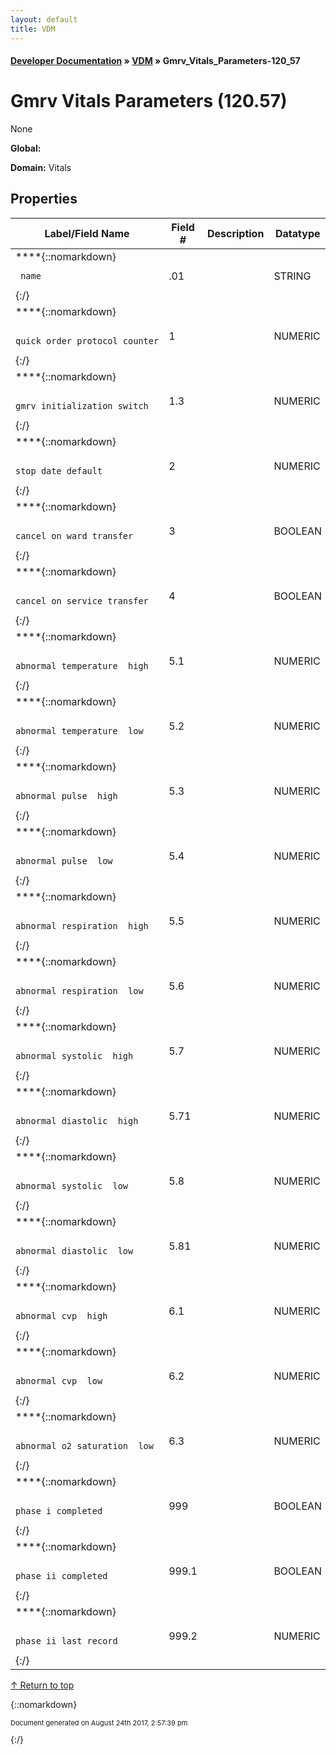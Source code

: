 ```yaml
---
layout: default
title: VDM
---
```


#### [Developer Documentation](../index) &#187; [VDM](TableOfContents) &#187; Gmrv_Vitals_Parameters-120_57<br/>
<a name="top"></a>
# Gmrv Vitals Parameters (120.57)
None

**Global:** 

**Domain:** Vitals

## Properties

Label/Field Name | Field # | Description | Datatype | Attributes | Range
--- | --- | --- | --- | --- | ---
****{::nomarkdown}<pre><code>  name</code></pre>{:/} | .01 |  | STRING |  | 
****{::nomarkdown}<pre><code>  quick_order_protocol_counter</code></pre>{:/} | 1 |  | NUMERIC |  | 
****{::nomarkdown}<pre><code>  gmrv_initialization_switch</code></pre>{:/} | 1.3 |  | NUMERIC |  | 
****{::nomarkdown}<pre><code>  stop_date_default</code></pre>{:/} | 2 |  | NUMERIC |  | 
****{::nomarkdown}<pre><code>  cancel_on_ward_transfer</code></pre>{:/} | 3 |  | BOOLEAN |  | 
****{::nomarkdown}<pre><code>  cancel_on_service_transfer</code></pre>{:/} | 4 |  | BOOLEAN |  | 
****{::nomarkdown}<pre><code>  abnormal_temperature__high</code></pre>{:/} | 5.1 |  | NUMERIC |  | 
****{::nomarkdown}<pre><code>  abnormal_temperature__low</code></pre>{:/} | 5.2 |  | NUMERIC |  | 
****{::nomarkdown}<pre><code>  abnormal_pulse__high</code></pre>{:/} | 5.3 |  | NUMERIC |  | 
****{::nomarkdown}<pre><code>  abnormal_pulse__low</code></pre>{:/} | 5.4 |  | NUMERIC |  | 
****{::nomarkdown}<pre><code>  abnormal_respiration__high</code></pre>{:/} | 5.5 |  | NUMERIC |  | 
****{::nomarkdown}<pre><code>  abnormal_respiration__low</code></pre>{:/} | 5.6 |  | NUMERIC |  | 
****{::nomarkdown}<pre><code>  abnormal_systolic__high</code></pre>{:/} | 5.7 |  | NUMERIC |  | 
****{::nomarkdown}<pre><code>  abnormal_diastolic__high</code></pre>{:/} | 5.71 |  | NUMERIC |  | 
****{::nomarkdown}<pre><code>  abnormal_systolic__low</code></pre>{:/} | 5.8 |  | NUMERIC |  | 
****{::nomarkdown}<pre><code>  abnormal_diastolic__low</code></pre>{:/} | 5.81 |  | NUMERIC |  | 
****{::nomarkdown}<pre><code>  abnormal_cvp__high</code></pre>{:/} | 6.1 |  | NUMERIC |  | 
****{::nomarkdown}<pre><code>  abnormal_cvp__low</code></pre>{:/} | 6.2 |  | NUMERIC |  | 
****{::nomarkdown}<pre><code>  abnormal_o2_saturation__low</code></pre>{:/} | 6.3 |  | NUMERIC |  | 
****{::nomarkdown}<pre><code>  phase_i_completed</code></pre>{:/} | 999 |  | BOOLEAN |  | 
****{::nomarkdown}<pre><code>  phase_ii_completed</code></pre>{:/} | 999.1 |  | BOOLEAN |  | 
****{::nomarkdown}<pre><code>  phase_ii_last_record</code></pre>{:/} | 999.2 |  | NUMERIC |  | 

[&uarr; Return to top](#top)<br/>



{::nomarkdown} <br/><p style="font-size: 11px">Document generated on August 24th 2017, 2:57:39 pm</p>{:/}